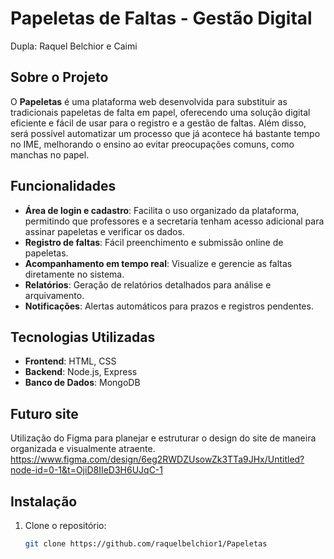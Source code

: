 # Papeletas de Faltas - Gestão Digital
Dupla: Raquel Belchior e Caimi
## Sobre o Projeto

O **Papeletas** é uma plataforma web desenvolvida para substituir as tradicionais papeletas de falta em papel, oferecendo uma solução digital eficiente e fácil de usar para o registro e a gestão de faltas.
Além disso, será possível automatizar um processo que já acontece há bastante tempo no IME, melhorando o ensino ao evitar preocupações comuns, como manchas no papel.

## Funcionalidades

- **Área de login e cadastro**: Facilita o uso organizado da plataforma, permitindo que professores e a secretaria tenham acesso adicional para assinar papeletas e verificar os dados.
- **Registro de faltas**: Fácil preenchimento e submissão online de papeletas.
- **Acompanhamento em tempo real**: Visualize e gerencie as faltas diretamente no sistema.
- **Relatórios**: Geração de relatórios detalhados para análise e arquivamento.
- **Notificações**: Alertas automáticos para prazos e registros pendentes.


## Tecnologias Utilizadas

- **Frontend**: HTML, CSS
- **Backend**: Node.js, Express
- **Banco de Dados**: MongoDB

## Futuro site

Utilização do Figma para planejar e estruturar o design do site de maneira organizada e visualmente atraente.
https://www.figma.com/design/6eg2RWDZUsowZk3TTa9JHx/Untitled?node-id=0-1&t=OjiD8IIeD3H6UJqC-1

## Instalação

1. Clone o repositório:
   ```bash
   git clone https://github.com/raquelbelchior1/Papeletas
